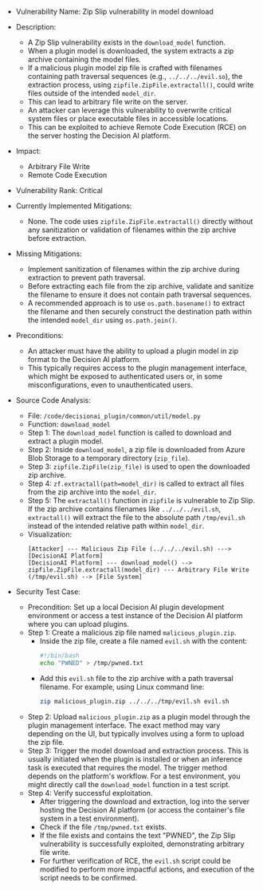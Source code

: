 - Vulnerability Name: Zip Slip vulnerability in model download

- Description:
    - A Zip Slip vulnerability exists in the `download_model` function.
    - When a plugin model is downloaded, the system extracts a zip archive containing the model files.
    - If a malicious plugin model zip file is crafted with filenames containing path traversal sequences (e.g., `../../../evil.so`), the extraction process, using `zipfile.ZipFile.extractall()`, could write files outside of the intended `model_dir`.
    - This can lead to arbitrary file write on the server.
    - An attacker can leverage this vulnerability to overwrite critical system files or place executable files in accessible locations.
    - This can be exploited to achieve Remote Code Execution (RCE) on the server hosting the Decision AI platform.

- Impact:
    - Arbitrary File Write
    - Remote Code Execution

- Vulnerability Rank: Critical

- Currently Implemented Mitigations:
    - None. The code uses `zipfile.ZipFile.extractall()` directly without any sanitization or validation of filenames within the zip archive before extraction.

- Missing Mitigations:
    - Implement sanitization of filenames within the zip archive during extraction to prevent path traversal.
    - Before extracting each file from the zip archive, validate and sanitize the filename to ensure it does not contain path traversal sequences.
    - A recommended approach is to use `os.path.basename()` to extract the filename and then securely construct the destination path within the intended `model_dir` using `os.path.join()`.

- Preconditions:
    - An attacker must have the ability to upload a plugin model in zip format to the Decision AI platform.
    - This typically requires access to the plugin management interface, which might be exposed to authenticated users or, in some misconfigurations, even to unauthenticated users.

- Source Code Analysis:
    - File: `/code/decisionai_plugin/common/util/model.py`
    - Function: `download_model`
    - Step 1: The `download_model` function is called to download and extract a plugin model.
    - Step 2: Inside `download_model`, a zip file is downloaded from Azure Blob Storage to a temporary directory (`zip_file`).
    - Step 3: `zipfile.ZipFile(zip_file)` is used to open the downloaded zip archive.
    - Step 4: `zf.extractall(path=model_dir)` is called to extract all files from the zip archive into the `model_dir`.
    - Step 5: The `extractall()` function in `zipfile` is vulnerable to Zip Slip. If the zip archive contains filenames like `../../../evil.sh`, `extractall()` will extract the file to the absolute path `/tmp/evil.sh` instead of the intended relative path within `model_dir`.
    - Visualization:
        ```
        [Attacker] --- Malicious Zip File (../../../evil.sh) ---> [DecisionAI Platform]
        [DecisionAI Platform] --- download_model() --> zipfile.ZipFile.extractall(model_dir) --- Arbitrary File Write (/tmp/evil.sh) --> [File System]
        ```

- Security Test Case:
    - Precondition: Set up a local Decision AI plugin development environment or access a test instance of the Decision AI platform where you can upload plugins.
    - Step 1: Create a malicious zip file named `malicious_plugin.zip`.
        - Inside the zip file, create a file named `evil.sh` with the content:
          ```bash
          #!/bin/bash
          echo "PWNED" > /tmp/pwned.txt
          ```
        - Add this `evil.sh` file to the zip archive with a path traversal filename. For example, using Linux command line:
          ```bash
          zip malicious_plugin.zip ../../../tmp/evil.sh evil.sh
          ```
    - Step 2: Upload `malicious_plugin.zip` as a plugin model through the plugin management interface. The exact method may vary depending on the UI, but typically involves using a form to upload the zip file.
    - Step 3: Trigger the model download and extraction process. This is usually initiated when the plugin is installed or when an inference task is executed that requires the model. The trigger method depends on the platform's workflow. For a test environment, you might directly call the `download_model` function in a test script.
    - Step 4: Verify successful exploitation.
        - After triggering the download and extraction, log into the server hosting the Decision AI platform (or access the container's file system in a test environment).
        - Check if the file `/tmp/pwned.txt` exists.
        - If the file exists and contains the text "PWNED", the Zip Slip vulnerability is successfully exploited, demonstrating arbitrary file write.
        - For further verification of RCE, the `evil.sh` script could be modified to perform more impactful actions, and execution of the script needs to be confirmed.